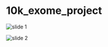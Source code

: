 # 10k_exome_project

![slide 1](http://i.imgur.com/e1yToMl.png)

![slide 2](http://i.imgur.com/ElGvyPP.png)
